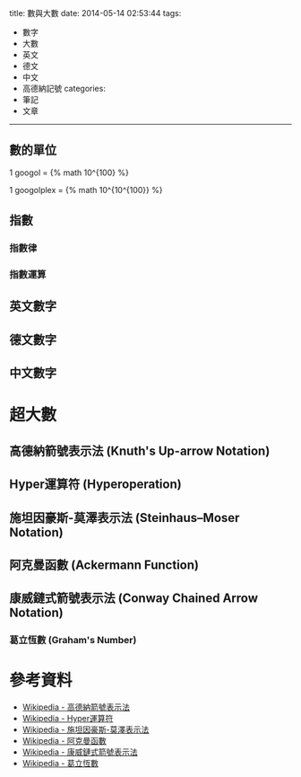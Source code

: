 title: 數與大數
date: 2014-05-14 02:53:44
tags:
- 數字
- 大數
- 英文
- 德文
- 中文
- 高德納記號
categories:
- 筆記
- 文章
---

## 數的單位

<!-- more -->

1 googol = {% math 10^{100} %}

1 googolplex = {% math 10^{10^{100}} %}

## 指數

### 指數律

### 指數運算

## 英文數字

## 德文數字

## 中文數字

# 超大數

## 高德納箭號表示法 (Knuth's Up-arrow Notation)

## Hyper運算符 (Hyperoperation)

## 施坦因豪斯-莫澤表示法 (Steinhaus–Moser Notation)

## 阿克曼函數 (Ackermann Function)

## 康威鏈式箭號表示法 (Conway Chained Arrow Notation)

### 葛立恆數 (Graham's Number)

# 參考資料

- [Wikipedia - 高德納箭號表示法](http://en.wikipedia.org/wiki/Knuth%27s_up-arrow_notation)
- [Wikipedia - Hyper運算符](http://en.wikipedia.org/wiki/Hyperoperation)
- [Wikipedia - 施坦因豪斯-莫澤表示法](http://en.wikipedia.org/wiki/Steinhaus%E2%80%93Moser_notation)
- [Wikipedia - 阿克曼函數](http://en.wikipedia.org/wiki/Ackermann_function)
- [Wikipedia - 康威鏈式箭號表示法](http://en.wikipedia.org/wiki/Conway_chained_arrow_notation)
- [Wikipedia - 葛立恆數](http://en.wikipedia.org/wiki/Graham%27s_number)